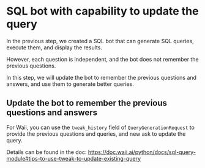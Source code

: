 # SQL bot with capability to update the query

In the previous step, we created a SQL bot that can generate SQL queries, execute them, and display the results.

However, each question is independent, and the bot does not remember the previous questions.

In this step, we will update the bot to remember the previous questions and answers, and use them to generate better queries.

## Update the bot to remember the previous questions and answers

For Waii, you can use the `tweak_history` field of `QueryGenerationRequest` to provide the previous questions and queries, and new ask to update the query.

Details can be found in the doc: https://doc.waii.ai/python/docs/sql-query-module#tips-to-use-tweak-to-update-existing-query

